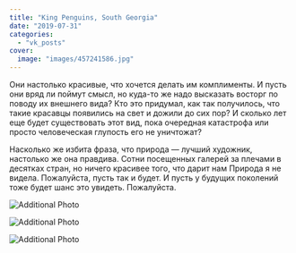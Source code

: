 ```yaml
---
title: "King Penguins, South Georgia"
date: "2019-07-31"
categories: 
  - "vk_posts"
cover:
  image: "images/457241586.jpg"
---
```


Они настолько красивые, что хочется делать им комплименты. И пусть они вряд ли поймут смысл, но куда-то же надо высказать восторг по поводу их внешнего вида? Кто это придумал, как так получилось, что такие красавцы появились на свет и дожили до сих пор? И сколько лет еще будет существовать этот вид, пока очередная катастрофа или просто человеческая глупость его не уничтожат?

<!--more-->

Насколько же избита фраза, что природа — лучший художник, настолько же она правдива. Сотни посещенных галерей за плечами в десятках стран, но ничего красивее того, что дарит нам Природа я не видела. Пожалуйста, пусть так и будет. И пусть у будущих поколений тоже будет шанс это увидеть. Пожалуйста.

![Additional Photo](https://vodpop.ru/wp-content/uploads/2023/07/457241587.jpg)

![Additional Photo](https://vodpop.ru/wp-content/uploads/2023/07/457241588.jpg)

![Additional Photo](https://vodpop.ru/wp-content/uploads/2023/07/457241589.jpg)

